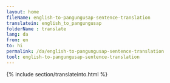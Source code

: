 ```yaml
---
layout: home
fileName: english-to-pangungusap-sentence-translation
translatein: english_to_pangungusap
folderName : translate
lang: da
from: en
to: hi
permalink: /da/english-to-pangungusap-sentence-translation
tool: english-to-pangungusap-sentence-translation
---
```

{% include section/translateinto.html %}